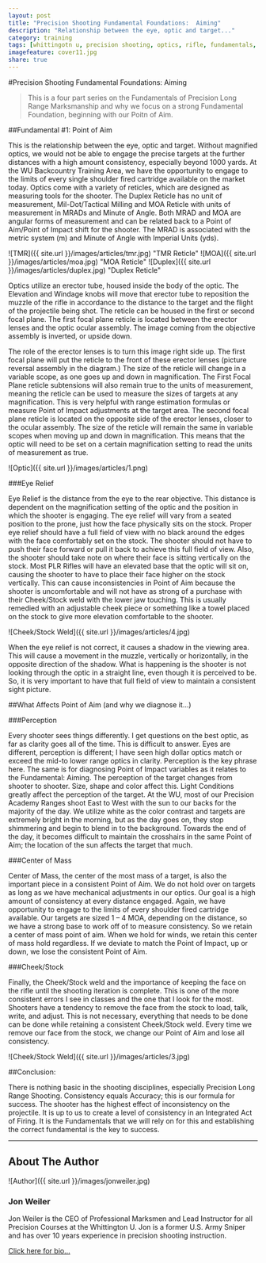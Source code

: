 ```yaml
---
layout: post
title: "Precision Shooting Fundamental Foundations:  Aiming"
description: "Relationship between the eye, optic and target..."
category: training
tags: [whittingotn u, precision shooting, optics, rifle, fundamentals, jon weiler]
imagefeature: cover11.jpg
share: true
---
```

#Precision Shooting Fundamental Foundations:  Aiming

>This is a four part series on the Fundamentals of Precision Long Range Marksmanship and why we focus on a strong Fundamental Foundation, beginning with our Poitn of Aim.

##Fundamental #1:  Point of Aim

This is the relationship between the eye, optic and target.  Without magnified optics, we would not be able to engage the precise targets at the further distances with a high amount consistency, especially beyond 1000 yards.  At the WU Backcountry Training Area, we have the opportunity to engage to the limits of every single shoulder fired cartridge available on the market today.  Optics come with a variety of reticles, which are designed as measuring tools for the shooter.  The Duplex Reticle has no unit of measurement, Mil-Dot/Tactical Milling and MOA Reticle with units of measurement in MRADs and Minute of Angle.  Both MRAD and MOA are angular forms of measurement and can be related back to a Point of Aim/Point of Impact shift for the shooter.  The MRAD is associated with the metric system (m) and Minute of Angle with Imperial Units (yds). 

![TMR]({{ site.url }}/images/articles/tmr.jpg) "TMR Reticle" ![MOA]({{ site.url }}/images/articles/moa.jpg) "MOA Reticle" ![Duplex]({{ site.url }}/images/articles/duplex.jpg) "Duplex Reticle"

Optics utilize an erector tube, housed inside the body of the optic.  The Elevation and Windage knobs will move that erector tube to reposition the muzzle of the rifle in accordance to the distance to the target and the flight of the projectile being shot.  The reticle can be housed in the first or second focal plane.   The first focal plane reticle is located between the erector lenses and the optic ocular assembly.  The image coming from the objective assembly is inverted, or upside down.  

The role of the erector lenses is to turn this image right side up.  The first focal plane will put the reticle to the front of these erector lenses (picture reversal assembly in the diagram.)  The size of the reticle will change in a variable scope, as one goes up and down in magnification.  The First Focal Plane reticle subtensions will also remain true to the units of measurement, meaning the reticle can be used to measure the sizes of targets at any magnification.  This is very helpful with range estimation formulas or measure Point of Impact adjustments at the target area.  The second focal plane reticle is located on the opposite side of the erector lenses, closer to the ocular assembly.  The size of the reticle will remain the same in variable scopes when moving up and down in magnification.  This means that the optic will need to be set on a certain magnification setting to read the units of measurement as true.  

![Optic]({{ site.url }}/images/articles/1.png)

###Eye Relief

Eye Relief is the distance from the eye to the rear objective.  This distance is dependent on the magnification setting of the optic and the position in which the shooter is engaging.  The eye relief will vary from a seated position to the prone, just how the face physically sits on the stock.  Proper eye relief should have a full field of view with no black around the edges with the face comfortably set on the stock.  The shooter should not have to push their face forward or pull it back to achieve this full field of view.  Also, the shooter should take note on where their face is sitting vertically on the stock.  Most PLR Rifles will have an elevated base that the optic will sit on, causing the shooter to have to place their face higher on the stock vertically.  This can cause inconsistencies in Point of Aim because the shooter is uncomfortable and will not have as strong of a purchase with their Cheek/Stock weld with the lower jaw touching.  This is usually remedied with an adjustable cheek piece or something like a towel placed on the stock to give more elevation comfortable to the shooter.  

![Cheek/Stock Weld]({{ site.url }}/images/articles/4.jpg)

When the eye relief is not correct, it causes a shadow in the viewing area.  This will cause a movement in the muzzle, vertically or horizontally, in the opposite direction of the shadow.  What is happening is the shooter is not looking through the optic in a straight line, even though it is perceived to be.  So, it is very important to have that full field of view to maintain a consistent sight picture.

##What Affects Point of Aim (and why we diagnose it…)

###Perception 

Every shooter sees things differently.  I get questions on the best optic, as far as clarity goes all of the time.  This is difficult to answer.  Eyes are different, perception is different; I have seen high dollar optics match or exceed the mid-to lower range optics in clarity.  Perception is the key phrase here.  The same is for diagnosing Point of Impact variables as it relates to the Fundamental: Aiming.  The perception of the target changes from shooter to shooter.  Size, shape and color affect this.  Light Conditions greatly affect the perception of the target.  At the WU, most of our Precision Academy Ranges shoot East to West with the sun to our backs for the majority of the day.  We utilize white as the color contrast and targets are extremely bright in the morning, but as the day goes on, they stop shimmering and begin to blend in to the background.  Towards the end of the day, it becomes difficult to maintain the crosshairs in the same Point of Aim; the location of the sun affects the target that much.

###Center of Mass

Center of Mass, the center of the most mass of a target, is also the important piece in a consistent Point of Aim.  We do not hold over on targets as long as we have mechanical adjustments in our optics.  Our goal is a high amount of consistency at every distance engaged.  Again, we have opportunity to engage to the limits of every shoulder fired cartridge available.  Our targets are sized 1 – 4 MOA, depending on the distance, so we have a strong base to work off of to measure consistency.  So we retain a center of mass point of aim.  When we hold for winds, we retain this center of mass hold regardless.  If we deviate to match the Point of Impact, up or down, we lose the consistent Point of Aim.

###Cheek/Stock

Finally, the Cheek/Stock weld and the importance of keeping the face on the rifle until the shooting iteration is complete.  This is one of the more consistent errors I see in classes and the one that I look for the most.  Shooters have a tendency to remove the face from the stock to load, talk, write, and adjust.  This is not necessary, everything that needs to be done can be done while retaining a consistent Cheek/Stock weld.  Every time we remove our face from the stock, we change our Point of Aim and lose all consistency.

![Cheek/Stock Weld]({{ site.url }}/images/articles/3.jpg)

##Conclusion:

There is nothing basic in the shooting disciplines, especially Precision Long Range Shooting.  Consistency equals Accuracy; this is our formula for success.  The shooter has the highest effect of inconsistency on the projectile.  It is up to us to create a level of consistency in an Integrated Act of Firing.  It is the Fundamentals that we will rely on for this and establishing the correct fundamental is the key to success.

______________________________________________________


## About The Author

![Author]({{ site.url }}/images/jonweiler.jpg)

### Jon Weiler 

Jon Weiler is the CEO of Professional Marksmen and Lead Instructor for all Precision Courses at the Whittington U.  Jon is a former U.S. Army Sniper and has over 10 years experience in precision shooting instruction.

[Click here for bio...](http://professionalmarksmen.com/jon_weiler/)

